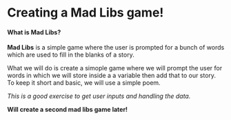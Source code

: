 # Creating a Mad Libs game! #

#### What is Mad Libs? ####
**Mad Libs** is a simple game where the user is prompted for a bunch of words which are used to fill in the blanks of a story.

What we will do is create a simople game where we will prompt the user for words in which we will store inside a a variable then add that to our story.  To keep it short and basic, we will use a simple poem.

*This is a good exercise to get user inputs and handling the data.*

**Will create a second mad libs game later!**
